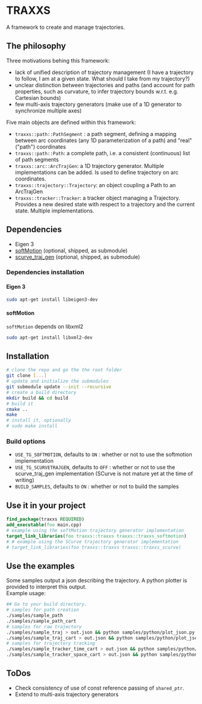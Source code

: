 # TRAXXS

A framework to create and manage trajectories.

## The philosophy

Three motivations behing this framework:

* lack of unified description of trajectory management (I have a trajectory to follow, I am at a given state. What should I take from my trajectory?)
* unclear distinction between trajectories and paths (and account for path properties, such as curvature, to infer trajectory bounds w.r.t. e.g. Cartesian bounds)
* few multi-axis trajectory generators (make use of a 1D generator to synchronize multiple axes)

Five main objects are defined within this framework:

* `traxxs::path::PathSegment` : a path segment, defining a mapping between arc coordinates (any 1D parameterization of a path) and "real" ("path") coordinates
* `traxxs::path::Path`: a complete path, i.e. a consistent (continuous) list of path segments
* `traxxs::arc::ArcTrajGen`: a 1D trajectory generator. Multiple implementations can be added. Is used to define trajectory on arc coordinates.
* `traxxs::trajectory::Trajectory`: an object coupling a Path to an ArcTrajGen
* `traxxs::tracker::Tracker`: a tracker object managing a Trajectory. Provides a new desired state with respect to a trajectory and the current state. Multiple implementations.

## Dependencies

* Eigen 3
* [softMotion](https://git.openrobots.org/robots/softmotion/soft-motion-libs.git) (optional, shipped, as submodule)
* [scurve_traj_gen](https://github.com/JimmyDaSilva/scurve_traj_gen) (optional, shipped, as submodule)

### Dependencies installation

#### Eigen 3

```bash
sudo apt-get install libeigen3-dev
```

#### softMotion
`softMotion` depends on libxml2
```bash
sudo apt-get install libxml2-dev
```

## Installation

```bash
# clone the repo and go the the root folder
git clone [...]
# update and initialize the submodules
git submodule update --init --recursive
# create a build directory
mkdir build && cd build
# build it
cmake ..
make
# install it, optionally
# sudo make install
```

### Build options

* `USE_TG_SOFTMOTION`, defaults to `ON` : whether or not to use the softmotion implementation
* `USE_TG_SCURVETRAJGEN`, defaults to `OFF` : whether or not to use the scurve_traj_gen implementation (SCurve is not mature yet at the time of writing)
* `BUILD_SAMPLES`, defaults to `ON` : whether or not to build the samples

## Use it in your project
```cmake
find_package(traxxs REQUIRED)
add_executable(foo main.cpp)
# example using the softMotion trajectory generator implementation
target_link_libraries(foo traxxs::traxxs traxxs::traxxs_softmotion)
# # example using the SCurve trajectory generator implementation
# target_link_libraries(foo traxxs::traxxs traxxs::traxxs_scurve)
```

## Use the examples


Some samples output a json describing the trajectory. A python plotter is provided to interpret this output.    
Example usage:    
```bash
## Go to your build directory.    
# samples for path creation
./samples/sample_path
./samples/sample_path_cart
# samples for raw trajectory
./samples/sample_traj > out.json && python samples/python/plot_json.py out.json
./samples/sample_traj_cart > out.json && python samples/python/plot_json.py out.json
# samples for trajectory tracking
./samples/sample_tracker_time_cart > out.json && python samples/python/plot_json.py out.json
./samples/sample_tracker_space_cart > out.json && python samples/python/plot_json.py out.json
```


## ToDos

* Check consistency of use of const reference passing of `shared_ptr`.
* Extend to multi-axis trajectory generators
